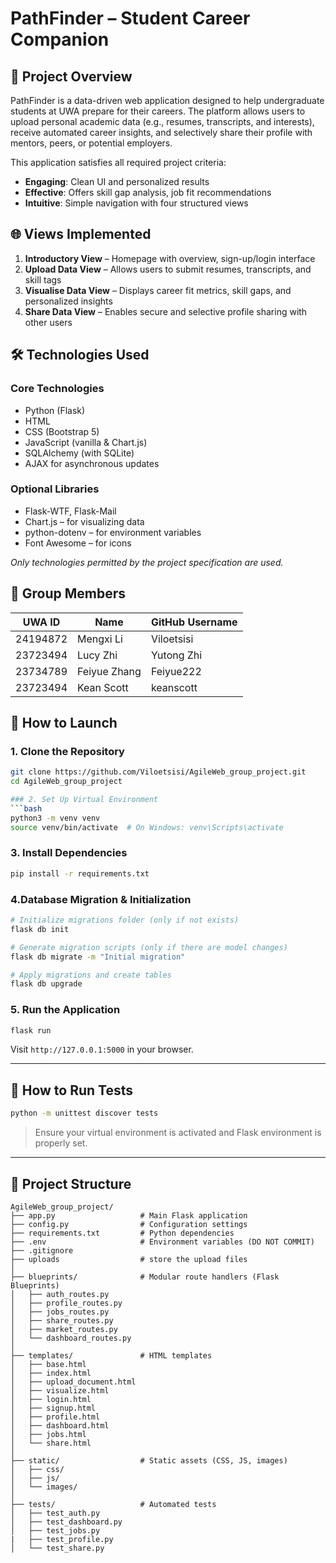 



# PathFinder – Student Career Companion

## 📌 Project Overview
PathFinder is a data-driven web application designed to help undergraduate students at UWA prepare for their careers. The platform allows users to upload personal academic data (e.g., resumes, transcripts, and interests), receive automated career insights, and selectively share their profile with mentors, peers, or potential employers.

This application satisfies all required project criteria:
- **Engaging**: Clean UI and personalized results
- **Effective**: Offers skill gap analysis, job fit recommendations
- **Intuitive**: Simple navigation with four structured views

## 🌐 Views Implemented
1. **Introductory View** – Homepage with overview, sign-up/login interface
2. **Upload Data View** – Allows users to submit resumes, transcripts, and skill tags
3. **Visualise Data View** – Displays career fit metrics, skill gaps, and personalized insights
4. **Share Data View** – Enables secure and selective profile sharing with other users

## 🛠️ Technologies Used

### Core Technologies
- Python (Flask)
- HTML
- CSS (Bootstrap 5)
- JavaScript (vanilla & Chart.js)
- SQLAlchemy (with SQLite)
- AJAX for asynchronous updates

### Optional Libraries
- Flask-WTF, Flask-Mail
- Chart.js – for visualizing data
- python-dotenv – for environment variables
- Font Awesome – for icons

*Only technologies permitted by the project specification are used.*

## 👥 Group Members

| UWA ID     | Name           | GitHub Username |
|------------|----------------|----------------|
| 24194872   | Mengxi Li      | Viloetsisi     |
| 23723494   | Lucy Zhi       | Yutong Zhi     |
| 23734789   | Feiyue Zhang   | Feiyue222      |
| 23723494   | Kean Scott     | keanscott      |

## 🚀 How to Launch

### 1. Clone the Repository
```bash
git clone https://github.com/Viloetsisi/AgileWeb_group_project.git
cd AgileWeb_group_project

### 2. Set Up Virtual Environment
```bash
python3 -m venv venv
source venv/bin/activate  # On Windows: venv\Scripts\activate
```

### 3. Install Dependencies
```bash
pip install -r requirements.txt
```

### 4.Database Migration & Initialization
```bash
# Initialize migrations folder (only if not exists)
flask db init

# Generate migration scripts (only if there are model changes)
flask db migrate -m "Initial migration"

# Apply migrations and create tables
flask db upgrade
```
### 5. Run the Application
```bash
flask run
```
Visit `http://127.0.0.1:5000` in your browser.

---

## 🧪 How to Run Tests

```bash
python -m unittest discover tests
```

> Ensure your virtual environment is activated and Flask environment is properly set.

---

## 📂 Project Structure

```
AgileWeb_group_project/
├── app.py                   # Main Flask application
├── config.py                # Configuration settings
├── requirements.txt         # Python dependencies
├── .env                     # Environment variables (DO NOT COMMIT)
├── .gitignore
├── uploads                  # store the upload files
│
├── blueprints/              # Modular route handlers (Flask Blueprints)
│   ├── auth_routes.py
│   ├── profile_routes.py
│   ├── jobs_routes.py
│   ├── share_routes.py
│   ├── market_routes.py
│   └── dashboard_routes.py
│
├── templates/               # HTML templates
│   ├── base.html
│   ├── index.html
│   ├── upload_document.html
│   ├── visualize.html
│   ├── login.html
│   ├── signup.html
│   ├── profile.html
│   ├── dashboard.html
│   ├── jobs.html
│   └── share.html
│
├── static/                  # Static assets (CSS, JS, images)
│   ├── css/
│   ├── js/
│   └── images/
│
├── tests/                   # Automated tests
│   ├── test_auth.py
│   ├── test_dashboard.py
│   ├── test_jobs.py
|   ├── test_profile.py
│   └── test_share.py


